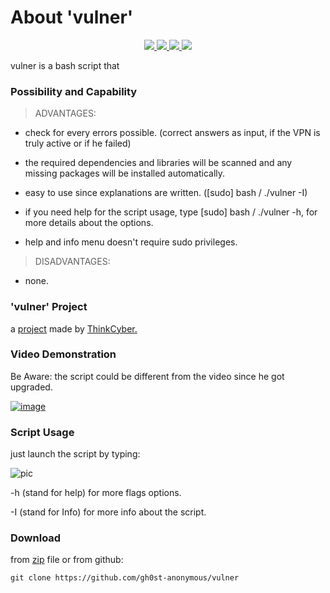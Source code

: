 # About 'vulner'

<p align="center">
   </a>
      <a href="https://github.com/gh0st-anonymous/analyzer">
      <img src="https://img.shields.io/badge/Version-1.0.0-darkgreen">
        <img src="https://img.shields.io/badge/Release%20Date-march%202022-purple">
  <img src="https://shields.io/badge/Bash-100%25-066da5">
  <img src="https://shields.io/badge/Platform-Linux-darkred">
    </a>
  </p>
</p>

vulner is a bash script that 

### Possibility and Capability

> ADVANTAGES:

- check for every errors possible. (correct answers as input, if the VPN is truly active or if he failed)

- the required dependencies and libraries will be scanned and any missing packages will be installed automatically.

- easy to use since explanations are written. ([sudo] bash  / ./vulner -I)

- if you need help for the script usage, type [sudo] bash  / ./vulner -h, for more details about the options.

- help and info menu doesn't require sudo privileges.

> DISADVANTAGES:

- none.


### 'vulner' Project

a [project](https://github.com/gh0st-anonymous/vulner/files/9901643/project.pdf) made by [ThinkCyber.](https://www.thinkcyber.co.il/)


### Video Demonstration

Be Aware: the script could be different from the video since he got upgraded.

[![image](https://user-images.githubusercontent.com/102325071/199022744-b17d079f-6cc6-45f6-ba1e-95d3e0c82f54.jpg)
](https://www.youtube.com/watch?v=Ghh3wMwek1M)

### Script Usage

just launch the script by typing:

![pic](https://user-images.githubusercontent.com/102325071/198983507-77c057d2-b38b-4f84-aacb-9a4db02a1215.png)

-h (stand for help) for more flags options.

-I (stand for Info) for more info about the script.

### Download

from [zip](https://github.com/gh0st-anonymous/remote-control/files/9900001/remote.control.zip) file or from github: 

    git clone https://github.com/gh0st-anonymous/vulner

